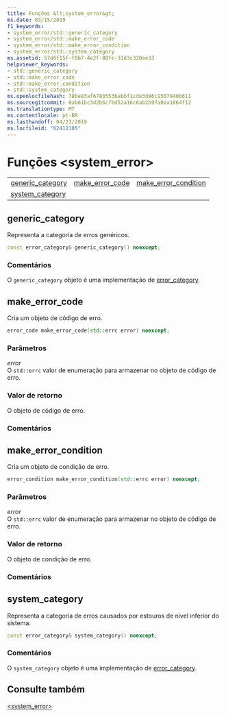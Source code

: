 ```yaml
---
title: Funções &lt;system_error&gt;
ms.date: 03/15/2019
f1_keywords:
- system_error/std::generic_category
- system_error/std::make_error_code
- system_error/std::make_error_condition
- system_error/std::system_category
ms.assetid: 57d6f15f-f0b7-4e2f-80fe-31d3c320ee33
helpviewer_keywords:
- std::generic_category
- std::make_error_code
- std::make_error_condition
- std::system_category
ms.openlocfilehash: 78be83af678b553babbf1cde3d96c1507940b611
ms.sourcegitcommit: 0ab61bc3d2b6cfbd52a16c6ab2b97a8ea1864f12
ms.translationtype: MT
ms.contentlocale: pt-BR
ms.lasthandoff: 04/23/2019
ms.locfileid: "62412105"
---
```

# <a name="ltsystemerrorgt-functions"></a>Funções &lt;system_error&gt;

||||
|-|-|-|
|[generic_category](#generic_category)|[make_error_code](#make_error_code)|[make_error_condition](#make_error_condition)|
|[system_category](#system_category)|||

## <a name="generic_category"></a> generic_category

Representa a categoria de erros genéricos.

```cpp
const error_category& generic_category() noexcept;
```

### <a name="remarks"></a>Comentários

O `generic_category` objeto é uma implementação de [error_category](../standard-library/error-category-class.md).

## <a name="make_error_code"></a>  make_error_code

Cria um objeto de código de erro.

```cpp
error_code make_error_code(std::errc error) noexcept;
```

### <a name="parameters"></a>Parâmetros

*error*\
O `std::errc` valor de enumeração para armazenar no objeto de código de erro.

### <a name="return-value"></a>Valor de retorno

O objeto de código de erro.

### <a name="remarks"></a>Comentários

## <a name="make_error_condition"></a>  make_error_condition

Cria um objeto de condição de erro.

```cpp
error_condition make_error_condition(std::errc error) noexcept;
```

### <a name="parameters"></a>Parâmetros

*error*\
O `std::errc` valor de enumeração para armazenar no objeto de código de erro.

### <a name="return-value"></a>Valor de retorno

O objeto de condição de erro.

### <a name="remarks"></a>Comentários

## <a name="system_category"></a>  system_category

Representa a categoria de erros causados por estouros de nível inferior do sistema.

```cpp
const error_category& system_category() noexcept;
```

### <a name="remarks"></a>Comentários

O `system_category` objeto é uma implementação de [error_category](../standard-library/error-category-class.md).

## <a name="see-also"></a>Consulte também

[\<system_error>](../standard-library/system-error.md)<br/>
